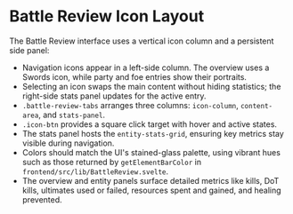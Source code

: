 # Battle Review Icon Layout

The Battle Review interface uses a vertical icon column and a persistent side panel:

- Navigation icons appear in a left-side column. The overview uses a Swords icon, while party and foe entries show their portraits.
- Selecting an icon swaps the main content without hiding statistics; the right-side stats panel updates for the active entry.
- `.battle-review-tabs` arranges three columns: `icon-column`, `content-area`, and `stats-panel`.
- `.icon-btn` provides a square click target with hover and active states.
- The stats panel hosts the `entity-stats-grid`, ensuring key metrics stay visible during navigation.
- Colors should match the UI's stained-glass palette, using vibrant hues such as those returned by `getElementBarColor` in `frontend/src/lib/BattleReview.svelte`.
- The overview and entity panels surface detailed metrics like kills, DoT kills, ultimates used or failed, resources spent and gained, and healing prevented.
